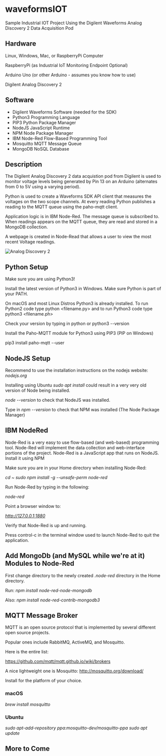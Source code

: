# waveformsIOT
Sample Industrial IOT Project Using the Digilent Waveforms Analog Discovery 2 Data Acquisition Pod

## Hardware

Linux, Windows, Mac, or RaspberryPi Computer

RaspberryPi (as Industrial IoT Monitoring Endpoint Optional)

Arduino Uno (or other Arduino - assumes you know how to use)

Digilent Analog Discovery 2

## Software
* Digilent Waveforms Software (needed for the SDK)
* Python3 Programming Language
* PIP3 Python Package Manager
* NodeJS JavaScript Runtime
* NPM Node Package Manager
* IBM Node-Red Flow-Based Programming Tool
* Mosquitto MQTT Message Queue
* MongoDB NoSQL Database

## Description
The Digilent Analog Discovery 2 data acquistion pod from Digilent is used to monitor voltage levels being generated by Pin 13 on an Arduino (alternates from 0 to 5V using a varying period).

Python is used to create a Waveforms SDK API client that measures the voltages on the two scope channels.  At every reading Python publishes a reading to the MQTT queue using the paho-mqtt client.

Application logic is in IBM Node-Red. The message queue is subscribed to.  When readings appears on the MQTT queue, they are read and stored in a MongoDB collection.

A webpage is created in Node-Read that allows a user to view the most recent Voltage readings.

![Analog Discovery 2](https://media.digikey.com/Photos/Digilent,%20Inc/410-321.jpg)

## Python Setup
Make sure you are using Python3!

Install the latest version of Python3 in Windows.  Make sure Python is part of your PATH.

On macOS and most Linux Distros Python3 is already installed.  To run Python2 code type python <filename.py> and to run Python3 code type python3 <filename.ph>

Check your version by typing in python or python3 --version

Install the Paho-MQTT module for Python3 using PIP3 (PIP on Windows)

pip3 install paho-mqtt --user

## NodeJS Setup

Recommend to use the installation instructions on the nodejs website: *nodejs.org*

Installing using Ubuntu *sudo apt install* could result in a very very old version of Node being installed.

*node --version* to check that NodeJS was installed.

Type in *npm --version* to check that NPM was installed (The Node Package Manager)

## IBM NodeRed
Node-Red is a very easy to use flow-based (and web-based) programming tool.  Node-Red will implement the data collection and web-interface portions of the project.  Node-Red is a JavaScript app that runs on NodeJS.   Install it using NPM

Make sure you are in your Home directory when installing Node-Red:

*cd ~
sudo npm install -g --unsafe-perm node-red*

Run Node-Red by typing in the following:

*node-red*

Point a browser window to:

*http://127.0.0.1:1880*

Verify that Node-Red is up and running.

Press control-c in the terminal window used to launch Node-Red to quit the application.

## Add MongoDb (and MySQL while we're at it) Modules to Node-Red

First change directory to the newly created *.node-red* directory in the Home directory.

Run:  *npm install node-red-node-mongodb*

Also: *npm install node-red-contrib-mongodb3*

## MQTT Message Broker 

MQTT is an open source protocol that is implemented by several different open source projects.

Popular ones include RabbitMQ, ActiveMQ, and Mosquitto.

Here is the entire list:

https://github.com/mqtt/mqtt.github.io/wiki/brokers

A nice lightweight one is Mosquitto:
http://mosquitto.org/download/

Install for the platform of your choice.

### macOS

*brew install mosquitto*

### Ubuntu

*sudo apt-add-repository ppa:mosquitto-dev/mosquitto-ppa*
*sudo apt update*

## More to Come

